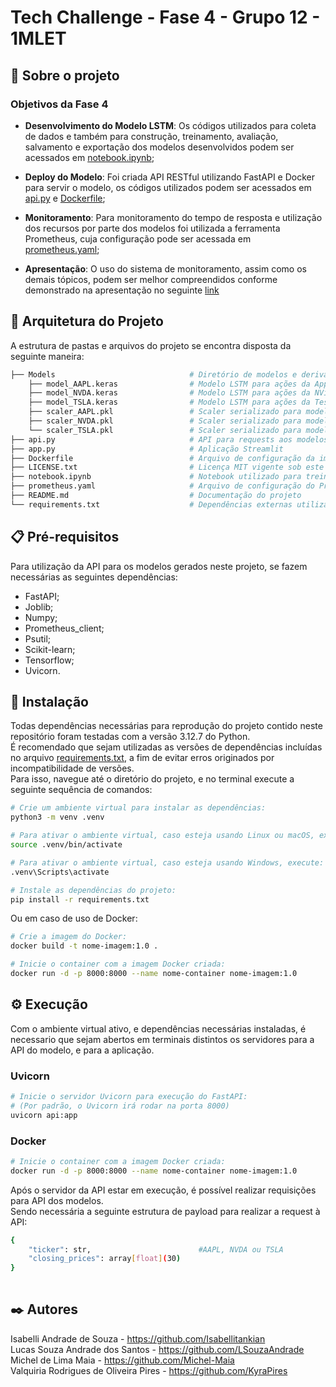 # Tech Challenge - Fase 4 - Grupo 12 - 1MLET

## 🚀 Sobre o projeto 

### Objetivos da Fase 4
- **Desenvolvimento do Modelo LSTM**: Os códigos utilizados para coleta de dados e também para construção, treinamento, avaliação, salvamento e exportação dos modelos desenvolvidos podem ser acessados em [notebook.ipynb](notebook.ipynb);

- **Deploy do Modelo**: Foi criada API RESTful utilizando FastAPI e Docker para servir o modelo, os códigos utilizados podem ser acessados em [api.py](api.py) e [Dockerfile](Dockerfile);

- **Monitoramento**: Para monitoramento do tempo de resposta e utilização dos recursos por parte dos modelos foi utilizada a ferramenta Prometheus, cuja configuração pode ser acessada em [prometheus.yaml](prometheus.yaml);

- **Apresentação**: O uso do sistema de monitoramento, assim como os demais tópicos, podem ser melhor compreendidos conforme demonstrado na apresentação no seguinte [link](https://youtu.be/-3BDeu-7X5c)

## 📝 Arquitetura do Projeto

A estrutura de pastas e arquivos do projeto se encontra disposta da seguinte maneira:

```bash
├── Models                              # Diretório de modelos e derivados
    ├── model_AAPL.keras                # Modelo LSTM para ações da Apple
    ├── model_NVDA.keras                # Modelo LSTM para ações da NVidia
    ├── model_TSLA.keras                # Modelo LSTM para ações da Tesla
    ├── scaler_AAPL.pkl                 # Scaler serializado para modelo LSTM (Apple)
    ├── scaler_NVDA.pkl                 # Scaler serializado para modelo LSTM (NVidia)
    └── scaler_TSLA.pkl                 # Scaler serializado para modelo LSTM (Tesla)
├── api.py                              # API para requests aos modelos treinados
├── app.py                              # Aplicação Streamlit
├── Dockerfile                          # Arquivo de configuração da imagem Docker
├── LICENSE.txt                         # Licença MIT vigente sob este repositório
├── notebook.ipynb                      # Notebook utilizado para treinamento dos modelos
├── prometheus.yaml                     # Arquivo de configuração do Prometheus
├── README.md                           # Documentação do projeto
└── requirements.txt                    # Dependências externas utilizadas
```

## 📋 Pré-requisitos
Para utilização da API para os modelos gerados neste projeto, se fazem necessárias as seguintes dependências:
- FastAPI;
- Joblib;
- Numpy;
- Prometheus_client;
- Psutil;
- Scikit-learn;
- Tensorflow;
- Uvicorn.

## 🔧 Instalação
Todas dependências necessárias para reprodução do projeto contido neste repositório foram testadas com a versão 3.12.7 do Python. \
É recomendado que sejam utilizadas as versões de dependências incluídas no arquivo [requirements.txt](requirements.txt), a fim de evitar erros originados por incompatibilidade de versões.\
Para isso, navegue até o diretório do projeto, e no terminal execute a seguinte sequência de comandos:

```bash
# Crie um ambiente virtual para instalar as dependências:
python3 -m venv .venv

# Para ativar o ambiente virtual, caso esteja usando Linux ou macOS, execute:
source .venv/bin/activate

# Para ativar o ambiente virtual, caso esteja usando Windows, execute:
.venv\Scripts\activate

# Instale as dependências do projeto:
pip install -r requirements.txt
```

Ou em caso de uso de Docker:
```bash
# Crie a imagem do Docker:
docker build -t nome-imagem:1.0 .

# Inicie o container com a imagem Docker criada:
docker run -d -p 8000:8000 --name nome-container nome-imagem:1.0
```

## ⚙️ Execução
Com o ambiente virtual ativo, e dependências necessárias instaladas, é necessario que sejam abertos em terminais distintos os servidores para a API do modelo, e para a aplicação.

### Uvicorn
```bash
# Inicie o servidor Uvicorn para execução do FastAPI:
# (Por padrão, o Uvicorn irá rodar na porta 8000)
uvicorn api:app
```
### Docker
```bash
# Inicie o container com a imagem Docker criada:
docker run -d -p 8000:8000 --name nome-container nome-imagem:1.0
```

Após o servidor da API estar em execução, é possível realizar requisições para API dos modelos. \
Sendo necessária a seguinte estrutura de payload para realizar a request à API:
```bash
{
    "ticker": str,                        #AAPL, NVDA ou TSLA
    "closing_prices": array[float](30)
}
 
```

## ✒️ Autores

Isabelli Andrade de Souza - https://github.com/Isabellitankian
<br>
Lucas Souza Andrade dos Santos - https://github.com/LSouzaAndrade
<br>
Michel de Lima Maia - https://github.com/Michel-Maia
<br>
Valquiria Rodrigues de Oliveira Pires - https://github.com/KyraPires